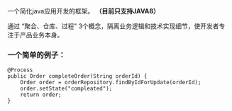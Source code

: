 一个简化java应用开发的框架。 **（目前只支持JAVA8）** 

通过 “聚合、仓库、过程” 3个概念，隔离业务逻辑和技术实现细节，使开发者专注于产品业务本身。

### 一个简单的例子：

	@Process
	public Order completeOrder(String orderId) {
		Order order = orderRepository.findByIdForUpdate(orderId);
		order.setState("compleated");
		return order;
	}


